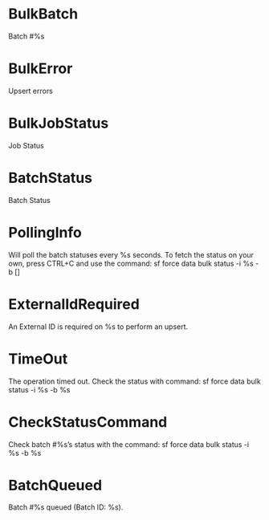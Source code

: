 # BulkBatch

Batch #%s

# BulkError

Upsert errors

# BulkJobStatus

Job Status

# BatchStatus

Batch Status

# PollingInfo

Will poll the batch statuses every %s seconds.
To fetch the status on your own, press CTRL+C and use the command:
sf force data bulk status -i %s -b [<batchId>]

# ExternalIdRequired

An External ID is required on %s to perform an upsert.

# TimeOut

The operation timed out. Check the status with command:
sf force data bulk status -i %s -b %s

# CheckStatusCommand

Check batch #%s’s status with the command:
sf force data bulk status -i %s -b %s

# BatchQueued

Batch #%s queued (Batch ID: %s).
